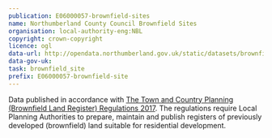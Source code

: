 ```yaml
---
publication: E06000057-brownfield-sites
name: Northumberland County Council Brownfield Sites
organisation: local-authority-eng:NBL
copyright: crown-copyright
licence: ogl
data-url: http://opendata.northumberland.gov.uk/static/datasets/brownfield-register/brownfield-register.csv
data-gov-uk: 
task: brownfield_site
prefix: E06000057-brownfield-site
---
```


Data published in accordance with [The Town and Country Planning (Brownfield Land Register) Regulations 2017](http://www.legislation.gov.uk/uksi/2017/403/contents/made).
The regulations require Local Planning Authorities to prepare, maintain and publish registers of previously developed (brownfield) land suitable for residential development.

